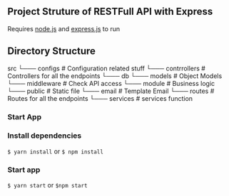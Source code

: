 ## Project Struture of RESTFull API with Express

Requires [node.js](https://nodejs.org/en/) and [express.js](https://expressjs.com/) to run

## Directory Structure

src
 └─── configs               # Configuration related stuff
 └─── contrrollers          # Controllers for all the endpoints
 └─── db
       └─── models          # Object Models
 └─── middleware            # Check API access
 └─── module                # Business logic
 └─── public                # Static file
       └─── email           # Template Email
 └─── routes                # Routes for all the endpoints
 └─── services              # services function

 ### Start App

 ### Install dependencies
 `$ yarn install` or `$ npm install`

 ### Start app
 `$ yarn start` or `$npm start` 